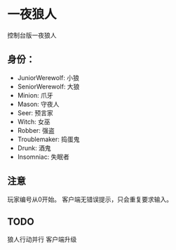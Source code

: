 # 一夜狼人
控制台版一夜狼人

## 身份：
- JuniorWerewolf: 小狼
- SeniorWerewolf: 大狼
- Minion: 爪牙
- Mason: 守夜人
- Seer: 预言家
- Witch: 女巫
- Robber: 强盗
- Troublemaker: 捣蛋鬼
- Drunk: 酒鬼
- Insomniac: 失眠者

## 注意
玩家编号从0开始。
客户端无错误提示，只会重复要求输入。

## TODO
狼人行动并行
客户端升级
